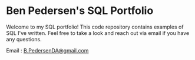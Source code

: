 # Ben Pedersen's SQL Portfolio
Welcome to my SQL portfolio! This code repository contains examples of SQL I've written. Feel free to take a look and reach out via email if you have any questions. 

Email : B.PedersenDA@gmail.com
